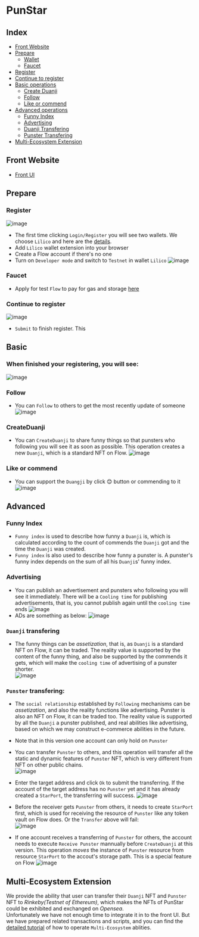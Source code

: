 # PunStar 
## Index
* [Front Website](#website)
* [Prepare](#prepare)
    * [Wallet](#register)
    * [Faucet](#faucet)
* [Register](#register)
* [Continue to register](#continue-to-register)
* [Basic operations](#basic)
    * [Create Duanji](#createduanji)
    * [Follow](#follow)
    * [Like or commend](#like-or-commend)
* [Advanced operations](#advanced)
    * [Funny Index](#funny-index)
    * [Advertising](#advertising)
    * [Duanji Transfering](#duanji-transfering)
    * [Punster Transfering](#punster-transfering)
* [Multi-Ecosystem Extension](#multi-ecosystem-extension)


## Front Website

* [Front UI](http://punster.stonelens.com/)

## Prepare
### Register
![image](https://user-images.githubusercontent.com/83746881/183075498-ebb66a67-3de0-44f1-a6be-02594884b597.png)
* The first time clicking `Login/Register` you will see two wallets. We choose `Lilico` and here are the [details](https://outblock.notion.site/Lilico-Support-User-FAQs-fc26f774ad514439a11c5c7cb255d1ec).
* Add `Lilico` wallet extension into your browser
* Create a Flow account if there's no one
* Turn on `Developer mode` and switch to `Testnet` in wallet `Lilico`
![image](https://user-images.githubusercontent.com/83746881/183077422-96cd1327-f8a1-4e69-8efc-4757d4ee27f3.png)
### Faucet
* Apply for test `Flow` to pay for gas and storage [here](https://testnet-faucet.onflow.org/fund-account)
### Continue to register
![image](https://user-images.githubusercontent.com/83746881/183079767-d3b0cf45-2cb1-40b3-adb6-05ea33db4fdc.png)
* `Submit` to finish register. This 

## Basic
### When finished your registering, you will see:  
![image](https://user-images.githubusercontent.com/83746881/183080618-12f24188-54c0-4b24-972e-06f79a885c09.png)
### Follow
* You can `Follow` to others to get the most recently update of someone  
![image](https://user-images.githubusercontent.com/83746881/183080798-8b8dbc78-65d2-4bda-b2b3-819e45ae3600.png)
### CreateDuanji
* You can `CreateDuanji` to share funny things so that punsters who following you will see it as soon as possible. This operation creates a new `Duanji`, which is a standard NFT on Flow.
![image](https://user-images.githubusercontent.com/83746881/183084113-b719739b-9175-45a7-a6a5-c0a29d91734a.png)
### Like or commend
* You can support the `Duangji` by click 😊 button or commending to it
![image](https://user-images.githubusercontent.com/83746881/183084772-48eee46b-43c6-4b2a-a784-5800ba66c772.png)

## Advanced
### Funny Index
* `Funny index` is used to describe how funny a `Duanji` is, which is calculated according to the count of commends the `Duanji` got and the time the `Duanji` was created.
* `Funny index` is also used to describe how funny a punster is. A punster's funny index depends on the sum of all his `Duanji`s' funny index.

### Advertising 
* You can publish an advertisement and punsters who following you will see it immediately. There will be a `Cooling time` for publishing advertisements, that is, you cannot publish again until the `cooling time` ends
![image](https://user-images.githubusercontent.com/83746881/183088057-701cb143-500e-431d-8bff-1093a5819c07.png)  
* ADs are something as below:
![image](https://user-images.githubusercontent.com/83746881/183090043-601c74b4-13ca-4227-94c6-b261c14b47d8.png)

### `Duanji` transfering
* The funny things can be *assetization*, that is, as `Duanji` is a standard NFT on Flow, it can be traded. The reality value is supported by the content of the funny thing, and also be supported by the commends it gets, which will make the `cooling time` of advertising of a punster shorter.   
![image](https://user-images.githubusercontent.com/83746881/183116625-776d056e-6961-4bd5-810f-74f928320953.png)

### `Punster` transfering: 
* The `social relationship` established by `Following` mechanisms can be *assetization*, and also the reality functions like advertising. Punster is also an NFT on Flow, it can be traded too. The reality value is supported by all the `Duanji` a punster published, and real abilities like advertising, based on which we may construct e-commerce abilities in the future.  
* Note that in this version one account can only hold on `Punster` 
* You can transfer `Punster` to others, and this operation will transfer all the static and dynamic features of `Punster` NFT, which is very different from NFT on other public chains.  
![image](https://user-images.githubusercontent.com/83746881/183297210-975fa812-b758-4eb1-84dc-e2a00c61584e.png)
* Enter the target address and click `Ok` to submit the transferring. If the account of the target address has no `Punster` yet and it has already created a `StarPort`, the transferring will success. 
![image](https://user-images.githubusercontent.com/83746881/183297251-95e2c5ba-b110-4144-a79b-9e57e331e487.png)

* Before the receiver gets `Punster` from others, it needs to create `StarPort` first, which is used for receiving the resource of `Punster` like any token vault on Flow does. Or the `Transfer` above will fail:  
![image](https://user-images.githubusercontent.com/83746881/183297124-b96ce7b5-e514-4789-b7c0-66fcd69835a5.png)
* If one account receives a transferring of `Punster` for others, the account needs to execute `Receive Punster` mannually before `CreateDuanji` at this version. This operation *moves* the instance of `Punster` resource from resource `StarPort` to the accout's storage path. This is a special feature on Flow
![image](https://user-images.githubusercontent.com/83746881/183298100-e15979b9-8db5-4402-9eec-c721f7b2bb1d.png)

  

## Multi-Ecosystem Extension
We provide the ability that user can transfer their `Duanji` NFT and `Punster` NFT to *Rinkeby(Testnet of Ethereum)*, which makes the NFTs of PunStar could be exhibited and exchanged on *Opensea*.  
Unfortunately we have not enough time to integrate it in to the front UI. But we have prepared related transactions and scripts, and you can find the [detailed tutorial](./Multi-Ecosystems.md) of how to operate `Multi-Ecosystem` ablities.


